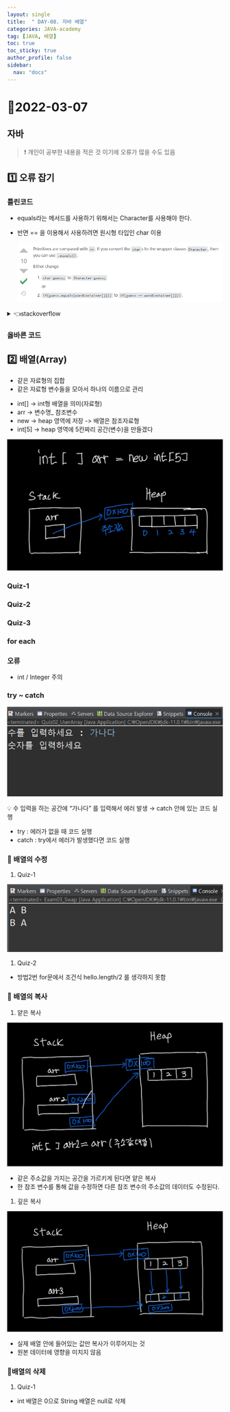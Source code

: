 ```yaml
---
layout: single
title:  " DAY-08. 자바 배열"
categories: JAVA-academy
tag: [JAVA, 배열]
toc: true
toc_sticky: true
author_profile: false
sidebar:
  nav: "docs"
---
```


# 📌2022-03-07

## 자바
<!--Quote-->

> ❗ 개인이 공부한 내용을 적은 것 이기에 오류가 많을 수도 있음


## **1️⃣** 오류 잡기

### 틀린코드

<script src="https://gist.github.com/kimyeong96/c181cd44eb6f97a5fb6850be12dd260c.js"></script>

- equals라는 메서드를 사용하기 위해서는 Character를 사용해야 한다.
- 반면 == 을 이용해서 사용하려면 원시형 타입인 char 이용

    ![1.png](/assets/images/posts/2022-03-07/1.png)

<details>
<summary>👈stackoverflow </summary>
<div markdown="1">
[https://stackoverflow.com/a/18781579](https://stackoverflow.com/a/18781579) 참조
</div>
</details>


### 옳바른 코드

<script src="https://gist.github.com/kimyeong96/4ad6b9b3f920f1626ec658790303ffc6.js"></script>

## **2️⃣** 배열(Array)

- 같은 자료형의 집합
- 같은 자료형 변수들을 모아서 하나의 이름으로 관리

<script src="https://gist.github.com/kimyeong96/69c49d5ace55940e4e1cf48dff359164.js"></script>

- int[] -> int형 배열을 의미(자료형)
- arr -> 변수명_ 참조변수
- new -> heap 영역에 저장 -> 배열은 참조자료형
- int[5] -> heap 영역에 5칸짜리 공간(변수)을 만들겠다


![2.jpg](/assets/images/posts/2022-03-07/2.jpg)


### Quiz-1

<script src="https://gist.github.com/kimyeong96/4de3ba4f5b24dcc35b9213e755ac3854.js"></script>

### Quiz-2

<script src="https://gist.github.com/kimyeong96/3b342a85da8eb0fa9caa6ca015258b90.js"></script>

### Quiz-3

<script src="https://gist.github.com/kimyeong96/d71f39629f114c416decef11b8de15a9.js"></script>

### for each

<script src="https://gist.github.com/kimyeong96/b9e5553c085beb443c0c3450a6440ce6.js"></script>

### 오류

<script src="https://gist.github.com/kimyeong96/80b007ebf40adb15a6a36f83dff29bf3.js"></script>

- int / Integer 주의

### try ~ catch

<script src="https://gist.github.com/kimyeong96/b0e81c9305219a65498297ea333cbe6b.js"></script>

![3.png](/assets/images/posts/2022-03-07/3.png)

<aside>
💡 수 입력을 하는 공간에 “가나다” 를 입력해서 에러 발생 → catch 안에 있는 코드 실행

</aside>

- try : 에러가 없을 때 코드 실행
- catch : try에서 에러가 발생했다면 코드 실행

### 🔨 배열의 수정

<script src="https://gist.github.com/kimyeong96/87fd46cf879339fbb7e39ca3cf2789e3.js"></script>

1. Quiz-1

<script src="https://gist.github.com/kimyeong96/f02da1805917d135f3e26bab38d156da.js"></script>

![4.png](/assets/images/posts/2022-03-07/4.png)

1. Quiz-2

<script src="https://gist.github.com/kimyeong96/46d6454637df47ae45f1d8f95ed39b48.js"></script>

- 방법2번 for문에서 조건식 hello.length/2 를 생각하지 못함


### 📙 배열의 복사

1. 얕은 복사

<script src="https://gist.github.com/kimyeong96/3e6d981f3572d582db2a99e4768f272a.js"></script>

![5.jpg](/assets/images/posts/2022-03-07/5.jpg)

- 같은 주소값을 가지는 공간을 가르키게 된다면 얕은 복사
- 한 참조 변수를 통해 값을 수정하면 다른 참조 변수의 주소값의 데이터도 수정된다.



1. 깊은 복사

<script src="https://gist.github.com/kimyeong96/eca540c574ef06ae3d3ce1ac375db45d.js"></script>

![6.jpg](/assets/images/posts/2022-03-07/6.jpg)

- 실제 배열 안에 들어있는 값만 복사가 이루어지는 것
- 원본 데이터에 영향을 미치지 않음


### 🧨배열의 삭제
<script src="https://gist.github.com/kimyeong96/1abc29199225e9671215fd686de515d0.js"></script>

1) Quiz-1
<script src="https://gist.github.com/kimyeong96/2a081b5709f8ee493f7d828f67216d16.js"></script>

- int 배열은 0으로 String 배열은 null로 삭제